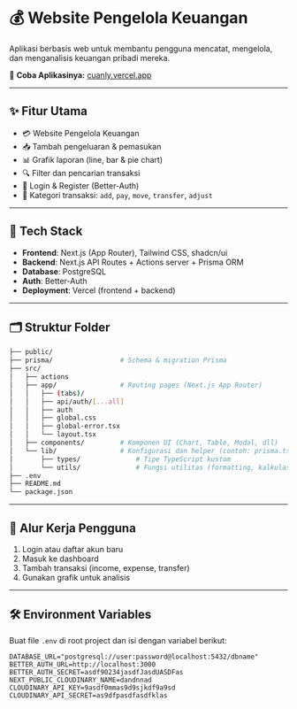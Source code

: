 # 💰 Website Pengelola Keuangan

Aplikasi berbasis web untuk membantu pengguna mencatat, mengelola, dan menganalisis keuangan pribadi mereka.

🔗 **Coba Aplikasinya:** [cuanly.vercel.app](http://cuanly.vercel.app/)

---

## ✨ Fitur Utama

- 💳 Website Pengelola Keuangan
- 📥 Tambah pengeluaran & pemasukan
- 📊 Grafik laporan (line, bar & pie chart)
- 🔍 Filter dan pencarian transaksi
- 🔐 Login & Register (Better-Auth)
- 🔄 Kategori transaksi: `add`, `pay`, `move`, `transfer`, `adjust`

---

## 🧱 Tech Stack

- **Frontend**: Next.js (App Router), Tailwind CSS, shadcn/ui
- **Backend**: Next.js API Routes + Actions server + Prisma ORM
- **Database**: PostgreSQL
- **Auth**: Better-Auth
- **Deployment**: Vercel (frontend + backend)

---

## 🗂️ Struktur Folder

```bash
├── public/
├── prisma/                 # Schema & migration Prisma
├── src/
│   ├── actions
│   ├── app/                # Routing pages (Next.js App Router)
│   │   ├── (tabs)/
│   │   ├── api/auth/[...all]
│   │   ├── auth
│   │   ├── global.css
│   │   ├── global-error.tsx
│   │   └── layout.tsx
│   ├── components/         # Komponen UI (Chart, Table, Modal, dll)
│   └── lib/                # Konfigurasi dan helper (contoh: prisma.ts)
│       ├── types/              # Tipe TypeScript kustom
│       └── utils/              # Fungsi utilitas (formatting, kalkulasi, dll)
├── .env
├── README.md
└── package.json
```

---

## 🧭 Alur Kerja Pengguna

1. Login atau daftar akun baru
2. Masuk ke dashboard
3. Tambah transaksi (income, expense, transfer)
4. Gunakan grafik untuk analisis

---

## 🛠 Environment Variables

Buat file `.env` di root project dan isi dengan variabel berikut:

```
DATABASE_URL="postgresql://user:password@localhost:5432/dbname"
BETTER_AUTH_URL=http://localhost:3000
BETTER_AUTH_SECRET=asdf90234jasdfJasdUASDFas
NEXT_PUBLIC_CLOUDINARY_NAME=dandnnad
CLOUDINARY_API_KEY=9asdf0mmas9d9sjkdf9a9sd
CLOUDINARY_API_SECRET=as9dfpasdfasdfklas
```
